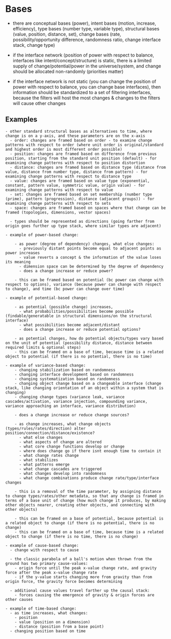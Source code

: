 # Bases

  - there are conceptual bases (power), intent bases (motion, increase, efficiency), type bases (number type, variable type), structural bases (value, position, distance, set), change bases (rate, possibility/opportunity difference, randomness ratio, change interface stack, change type)

  - if the interface network (position of power with respect to balance, interfaces like intent/concept/structure) is static, there is a limited supply of change/potential/power in the universe/system, and change should be allocated non-randomly (priorities matter)

  - if the interface network is not static (you can change the position of power with respect to balance, you can change base interfaces), then information should be standardized to a set of filtering interfaces, because the filters will host the most changes & changes to the filters will cause other changes


## Examples

    - other standard structural bases as alternatives to time, where change is on a y-axis, and these parameters are on the x-axis
      - order: changes are framed based on order - to examine change patterns with respect to order (where unit order is original/standard and highest order is most different order possible)
      - position: changes are framed based on difference from previous position, starting from the standard unit position (default) - for examining change patterns with respect to position distortion
      - distance: changes are framed based on distance type (distance from value, distance from number type, distance from pattern) - for examining change patterns with respect to distance type
      - value: changes are framed based on value type (exponential, constant, pattern value, symmetric value, origin value) - for examining change patterns with respect to value
      - set: changes are framed based on set membership (number type (prime), pattern (progression), distance (adjacent groups)) - for examining change patterns with respect to sets
      - space: changes are framed based on spaces where that change can be framed (topologies, dimensions, vector spaces)

      - types should be represented as directions (going farther from origin goes further up type stack, where similar types are adjacent)

    - example of power-based change:

        - as power (degree of dependency) changes, what else changes:
          - previously distant points become equal to adjacent points as power increases
          - value reverts a concept & the information of the value loses its meaning
          - dimension space can be determined by the degree of dependency
          - does a change increase or reduce power?

        - this can be framed based on potential (bc power can change with respect to options), variance (because power can change with respect to change), and time (bc power can change over time)

    - example of potential-based change:
    
        - as potential (possible change) increases,
          - what probabilities/possibilities become possible (findable/generatable in structural dimensions/on the structural interface)
          - what possibilities become adjacent/distant
          - does a change increase or reduce potential options?

        - as potential changes, how do potential objects/types vary based on the unit of potential (possibility distance, distance between required limits & optional steps)
        - this can be framed on a base of time, because time is a related object to potential (if there is no potential, there is no time)

    - example of variance-based change:
        - changing stabilization based on randomness
        - changing interface development based on randomness
        - changing systematization based on randomness
        - changing object change based on a changeable interface (change stack, like changing orientation of an object within a system that is changing)
        - changing change types (variance leak, variance cascades/activation, variance injection, compounding variance, variance approaching an interface, variance distribution)

        - does a change increase or reduce change sources?

        - as change increases, what change objects (types/rules/rates/direction) alter position/connection/distance/existence?
          - what else changes
          - what aspects of change are altered
          - what core change functions develop or change
          - where does change go if there isnt enough time to contain it
          - what change rates change
          - what stabilizes
          - what patterns emerge
          - what change cascades are triggered
          - what changes develop into randomness
          - what change combinations produce change rate/type/interface changes
        
        - this is a removal of the time parameter, by assigning distance to change types/rates/other metadata, so that any change is framed in terms of a base unit of change (how much change it produces, by making other objects nearer, creating other objects, and connecting with other objects)

        - this can be framed on a base of potential, because potential is a related object to change (if there is no potential, there is no change)
        - this can be framed on a base of time, because time is a related object to change (if there is no time, there is no change)

    - example of cause-based change:
      - change with respect to cause

      - the classic parabola of a ball's motion when thrown from the ground has two primary cause-values:
        - origin force until the peak x-value change rate, and gravity force after the peak x-value change rate
        - if the y-value starts changing more from gravity than from origin force, the gravity force becomes determining

      - additional cause values travel farther up the causal stack:
        - forces causing the emergence of gravity & origin forces are other causes

    - example of time-based change:
      - as time increases, what changes:
        - position
        - value (position on a dimension)
        - distance (position from a base point)
      - changing position based on time
